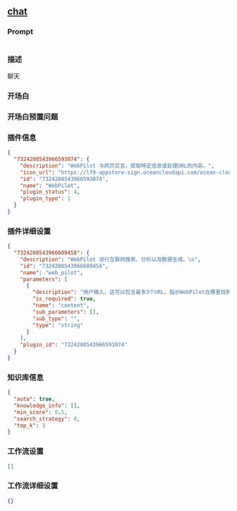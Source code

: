 
## [chat](https://www.coze.cn/store/bot/7343873416317141001)
### Prompt
```md

```
### 描述
聊天
### 开场白

### 开场白预置问题

### 插件信息
```json
{
  "7324208543966593074": {
    "description": "WebPilot 与网页交互，提取特定信息或处理URL的内容。",
    "icon_url": "https://lf9-appstore-sign.oceancloudapi.com/ocean-cloud-tos/plugin_icon/1603551973629358_1705300322286341143_iygfyD6y9O.jpeg?lk3s=cd508e2b&x-expires=1710156462&x-signature=4q0yiyYKOvm2wjr4pdA64QTNbt0%3D",
    "id": "7324208543966593074",
    "name": "WebPilot",
    "plugin_status": 4,
    "plugin_type": 1
  }
}
```
### 插件详细设置
```json
{
  "7324208543966609458": {
    "description": "WebPilot 进行互联网搜索、分析以及数据生成。\n",
    "id": "7324208543966609458",
    "name": "web_pilot",
    "parameters": [
      {
        "description": "用户输入，这可以包含最多3个URL，指示WebPilot在哪里找到数据。或者如果没有提供URL，WebPilot将自行查找数据。",
        "is_required": true,
        "name": "content",
        "sub_parameters": [],
        "sub_type": "",
        "type": "string"
      }
    ],
    "plugin_id": "7324208543966593074"
  }
}
```
### 知识库信息
```json
{
  "auto": true,
  "knowledge_info": [],
  "min_score": 0.5,
  "search_strategy": 0,
  "top_k": 3
}
```
### 工作流设置
```json
[]
```
### 工作流详细设置
```json
{}
```
